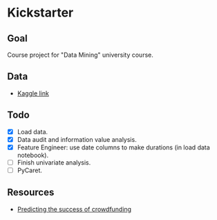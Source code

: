 # Kickstarter

## Goal

Course project for "Data Mining" university course.

## Data

- [Kaggle link](https://www.kaggle.com/datasets/iamsajanbhagat/kickstarter)

## Todo

- [X] Load data.
- [X] Data audit and information value analysis.
- [X] Feature Engineer: use date columns to make durations (in load data notebook).
- [ ] Finish univariate analysis.
- [ ] PyCaret.

## Resources

- [Predicting the success of crowdfunding](https://cs230.stanford.edu/projects_spring_2018/reports/8289614.pdf)
